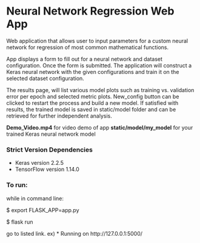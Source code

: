 # Neural Network Regression Web App
<p>
Web application that allows user to input parameters for a custom neural network for regression of most common mathematical functions. </p>

<p>App displays a form to fill out for a neural network and dataset configuration.  Once the form is submitted.  The application
will construct a Keras neural network with the given configurations and train it on the selected dataset configuration.
</p>

<p>The results page, will list various model plots such as training vs. validation error per epoch and selected metric plots.  New_config button can be clicked to restart the process and build a new model.  If satisfied with results, the trained model is saved in static/model folder and can be retrieved for further independent analysis.</p>

<strong>Demo_Video.mp4</strong> for video demo of app
<strong>static/model/my_model</strong> for your trained Keras neural network model 

<h3>Strict Version Dependencies</h3>
<ul>
    <li> Keras version 2.2.5 </li>
    <li> TensorFlow version 1.14.0 </li>
</ul>

<h3>To run:</h3>

<p>while in command line:</p>
<p>$ export FLASK_APP=app.py </p>
<p>$ flask run </p>
<p>
go to listed link. ex)
 * Running on http://127.0.0.1:5000/

</p>
